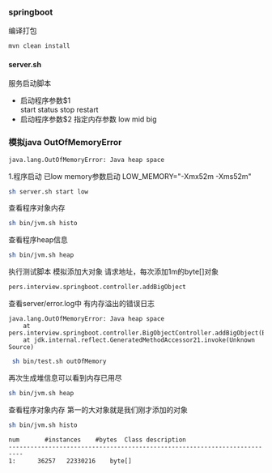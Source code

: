 ### springboot
编译打包 
```bash
mvn clean install 
```

####    server.sh
服务启动脚本
- 启动程序参数$1  
    start status stop restart
- 启动程序参数$2
    指定内存参数 low mid big
### 模拟java OutOfMemoryError
```bash
java.lang.OutOfMemoryError: Java heap space
```

1.程序启动 
已low memory参数启动 
LOW_MEMORY="-Xmx52m -Xms52m"

```bash
sh server.sh start low 
```

查看程序对象内存
```bash
sh bin/jvm.sh histo
```

查看程序heap信息
```bash
sh bin/jvm.sh heap
```

执行测试脚本
模拟添加大对象
请求地址，每次添加1m的byte[]对象
```bash
pers.interview.springboot.controller.addBigObject
```
查看server/error.log中 有内存溢出的错误日志
```text
java.lang.OutOfMemoryError: Java heap space
	at pers.interview.springboot.controller.BigObjectController.addBigObject(BigObjectController.java:26)
	at jdk.internal.reflect.GeneratedMethodAccessor21.invoke(Unknown Source)
```

```bash
 sh bin/test.sh outOfMemory 
```

再次生成堆信息可以看到内存已用尽
```bash
sh bin/jvm.sh heap
```
查看程序对象内存 第一的大对象就是我们刚才添加的对象
```bash
sh bin/jvm.sh histo

```

```text
num 	  #instances	#bytes	Class description
--------------------------------------------------------------------------
1:		36257	22330216	byte[]
```

